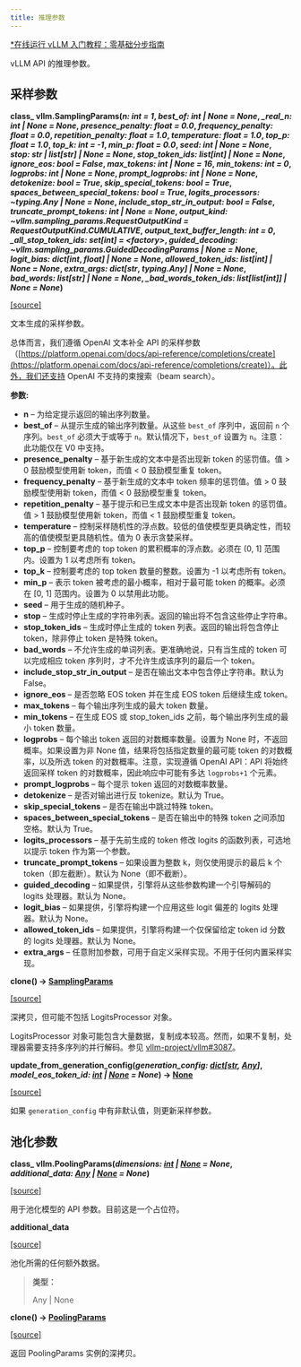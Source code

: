 ```yaml
---
title: 推理参数
---
```


[\*在线运行 vLLM 入门教程：零基础分步指南](https://openbayes.com/console/public/tutorials/rXxb5fZFr29?utm_source=vLLM-CNdoc&utm_medium=vLLM-CNdoc-V1&utm_campaign=vLLM-CNdoc-V1-25ap)

vLLM API 的推理参数。

## 采样参数

**class_ vllm.SamplingParams(_n: int \= 1_, _best\_of: int | None \= None_, _\_real\_n: int | None \= None_, _presence\_penalty: float \= 0.0_, _frequency\_penalty: float \= 0.0_, _repetition\_penalty: float \= 1.0_, _temperature: float \= 1.0_, _top\_p: float \= 1.0_, _top\_k: int \= \-1_, _min\_p: float \= 0.0_, _seed: int | None \= None_, _stop: str | list\[str\] | None \= None_, _stop\_token\_ids: list\[int\] | None \= None_, _ignore\_eos: bool \= False_, _max\_tokens: int | None \= 16_, _min\_tokens: int \= 0_, _logprobs: int | None \= None_, _prompt\_logprobs: int | None \= None_, _detokenize: bool \= True_, _skip\_special\_tokens: bool \= True_, _spaces\_between\_special\_tokens: bool \= True_, _logits\_processors: ~typing.Any | None \= None_, _include\_stop\_str\_in\_output: bool \= False_, _truncate\_prompt\_tokens: int | None \= None_, _output\_kind: ~vllm.sampling\_params.RequestOutputKind \= RequestOutputKind.CUMULATIVE_, _output\_text\_buffer\_length: int \= 0_, _\_all\_stop\_token\_ids: set\[int\] \= <factory\>_, _guided\_decoding: ~vllm.sampling\_params.GuidedDecodingParams | None \= None_, _logit\_bias: dict\[int_, _float\] | None \= None_, _allowed\_token\_ids: list\[int\] | None \= None_, _extra\_args: dict\[str_, _typing.Any\] | None \= None_, _bad\_words: list\[str\] | None \= None_, _\_bad\_words\_token\_ids: list\[list\[int\]\] | None \= None_)**

[[source]](https://github.com/vllm-project/vllm/blob/main/vllm/sampling_params.py#L108)

文本生成的采样参数。

总体而言，我们遵循 OpenAI 文本补全 API 的采样参数（[https://platform.openai.com/docs/api-reference/completions/create](https://platform.openai.com/docs/api-reference/completions/create)）。此外，我们还支持 OpenAI 不支持的束搜索（beam search）。

**参数:**

- **n** – 为给定提示返回的输出序列数量。
- **best_of** – 从提示生成的输出序列数量。从这些 `best_of` 序列中，返回前 `n` 个序列。`best_of` 必须大于或等于 `n`。默认情况下，`best_of` 设置为 `n`。注意：此功能仅在 V0 中支持。
- **presence_penalty** – 基于新生成的文本中是否出现新 token 的惩罚值。值 > 0 鼓励模型使用新 token，而值 < 0 鼓励模型重复 token。
- **frequency_penalty** – 基于新生成的文本中 token 频率的惩罚值。值 > 0 鼓励模型使用新 token，而值 < 0 鼓励模型重复 token。
- **repetition_penalty** – 基于提示和已生成文本中是否出现新 token 的惩罚值。值 > 1 鼓励模型使用新 token，而值 < 1 鼓励模型重复 token。
- **temperature** – 控制采样随机性的浮点数。较低的值使模型更具确定性，而较高的值使模型更具随机性。值为 0 表示贪婪采样。
- **top_p** – 控制要考虑的 top token 的累积概率的浮点数。必须在 (0, 1] 范围内。设置为 1 以考虑所有 token。
- **top_k** – 控制要考虑的 top token 数量的整数。设置为 -1 以考虑所有 token。
- **min_p** – 表示 token 被考虑的最小概率，相对于最可能 token 的概率。必须在 [0, 1] 范围内。设置为 0 以禁用此功能。
- **seed** – 用于生成的随机种子。
- **stop** – 生成时停止生成的字符串列表。返回的输出将不包含这些停止字符串。
- **stop_token_ids** – 生成时停止生成的 token 列表。返回的输出将包含停止 token，除非停止 token 是特殊 token。
- **bad_words** – 不允许生成的单词列表。更准确地说，只有当生成的 token 可以完成相应 token 序列时，才不允许生成该序列的最后一个 token。
- **include_stop_str_in_output** – 是否在输出文本中包含停止字符串。默认为 False。
- **ignore_eos** – 是否忽略 EOS token 并在生成 EOS token 后继续生成 token。
- **max_tokens** – 每个输出序列生成的最大 token 数量。
- **min_tokens** – 在生成 EOS 或 stop_token_ids 之前，每个输出序列生成的最小 token 数量。
- **logprobs** – 每个输出 token 返回的对数概率数量。设置为 None 时，不返回概率。如果设置为非 None 值，结果将包括指定数量的最可能 token 的对数概率，以及所选 token 的对数概率。注意，实现遵循 OpenAI API：API 将始终返回采样 token 的对数概率，因此响应中可能有多达 `logprobs+1` 个元素。
- **prompt_logprobs** – 每个提示 token 返回的对数概率数量。
- **detokenize** – 是否对输出进行反 tokenize。默认为 True。
- **skip_special_tokens** – 是否在输出中跳过特殊 token。
- **spaces_between_special_tokens** – 是否在输出中的特殊 token 之间添加空格。默认为 True。
- **logits_processors** – 基于先前生成的 token 修改 logits 的函数列表，可选地以提示 token 作为第一个参数。
- **truncate_prompt_tokens** – 如果设置为整数 k，则仅使用提示的最后 k 个 token（即左截断）。默认为 None（即不截断）。
- **guided_decoding** – 如果提供，引擎将从这些参数构建一个引导解码的 logits 处理器。默认为 None。
- **logit_bias** – 如果提供，引擎将构建一个应用这些 logit 偏差的 logits 处理器。默认为 None。
- **allowed_token_ids** – 如果提供，引擎将构建一个仅保留给定 token id 分数的 logits 处理器。默认为 None。
- **extra_args** – 任意附加参数，可用于自定义采样实现。不用于任何内置采样实现。

**clone() → [SamplingParams](https://docs.vllm.ai/en/v0.8.4_a/api/inference_params.html#vllm.SamplingParams "vllm.sampling_params.SamplingParams")**

[[source]](https://github.com/vllm-project/vllm/blob/main/vllm/sampling_params.py#L529)

深拷贝，但可能不包括 LogitsProcessor 对象。

LogitsProcessor 对象可能包含大量数据，复制成本较高。然而，如果不复制，处理器需要支持多序列的并行解码。参见 [vllm-project/vllm#3087](https://github.com/vllm-project/vllm/issues/3087)。

**update\_from\_generation\_config(_generation\_config: [dict](https://docs.python.org/3/library/stdtypes.html#dict "(in Python v3.13)")\[[str](https://docs.python.org/3/library/stdtypes.html#str "(in Python v3.13)"), [Any](https://docs.python.org/3/library/typing.html#typing.Any "(in Python v3.13)")\]_, _model\_eos\_token\_id: [int](https://docs.python.org/3/library/functions.html#int "(in Python v3.13)") | [None](https://docs.python.org/3/library/constants.html#None "(in Python v3.13)") \= None_) → [None](https://docs.python.org/3/library/constants.html#None "(in Python v3.13)")**

[[source]](https://github.com/vllm-project/vllm/blob/main/vllm/sampling_params.py#L446)

如果 `generation_config` 中有非默认值，则更新采样参数。

## 池化参数

**class_ vllm.PoolingParams(_dimensions: [int](https://docs.python.org/3/library/functions.html#int "(in Python v3.13)") | [None](https://docs.python.org/3/library/constants.html#None "(in Python v3.13)") \= None_, _additional\_data: [Any](https://docs.python.org/3/library/typing.html#typing.Any "(in Python v3.13)") | [None](https://docs.python.org/3/library/constants.html#None "(in Python v3.13)") \= None_)**

[[source]](https://github.com/vllm-project/vllm/blob/main/vllm/pooling_params.py#L8)

用于池化模型的 API 参数。目前这是一个占位符。

**additional_data**

[[source]](https://github.com/vllm-project/vllm/blob/main/vllm/pooling_params.py#L8)

池化所需的任何额外数据。

> **类型：**
> 
> Any | None

**clone() → [PoolingParams](https://docs.vllm.ai/en/v0.8.4_a/api/inference_params.html#vllm.PoolingParams "vllm.pooling_params.PoolingParams")**

[[source]](https://github.com/vllm-project/vllm/blob/main/vllm/pooling_params.py#L19)

返回 PoolingParams 实例的深拷贝。
